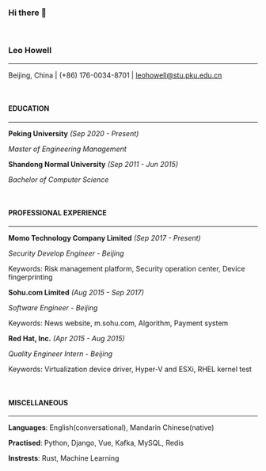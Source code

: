 ### Hi there 👋 
<!--
**leohowell/leohowell** is a ✨ _special_ ✨ repository because its `README.md` (this file) appears on your GitHub profile.

Here are some ideas to get you started:

- 🔭 I’m currently working on ...
- 🌱 I’m currently learning ...
- 👯 I’m looking to collaborate on ...
- 🤔 I’m looking for help with ...
- 💬 Ask me about ...
- 📫 How to reach me: ...
- 😄 Pronouns: ...
- ⚡ Fun fact: ...
-->

<br>

### Leo Howell

---

Beijing, China | (+86) 176-0034-8701 | leohowell@stu.pku.edu.cn

<br>

#### EDUCATION
---
**Peking University**   *(Sep 2020 - Present)*

*Master of Engineering Management*

**Shandong Normal University**  *(Sep 2011 - Jun 2015)*

*Bachelor of Computer Science*

<br>

#### PROFESSIONAL EXPERIENCE
---
**Momo Technology Company Limited** *(Sep 2017 - Present)*

*Security Develop Engineer - Beijing*

Keywords: Risk management platform, Security operation center, Device fingerprinting

**Sohu.com Limited** *(Aug 2015 - Sep 2017)*

*Software Engineer - Beijing*

Keywords: News website, m.sohu.com, Algorithm, Payment system

**Red Hat, Inc.** *(Apr 2015 - Aug 2015)*

*Quality Engineer Intern - Beijing*

Keywords: Virtualization device driver, Hyper-V and ESXi, RHEL kernel test

<br>

#### MISCELLANEOUS
---

**Languages**: English(conversational), Mandarin Chinese(native)

**Practised**: Python, Django, Vue, Kafka, MySQL, Redis

**Instrests**: Rust, Machine Learning

